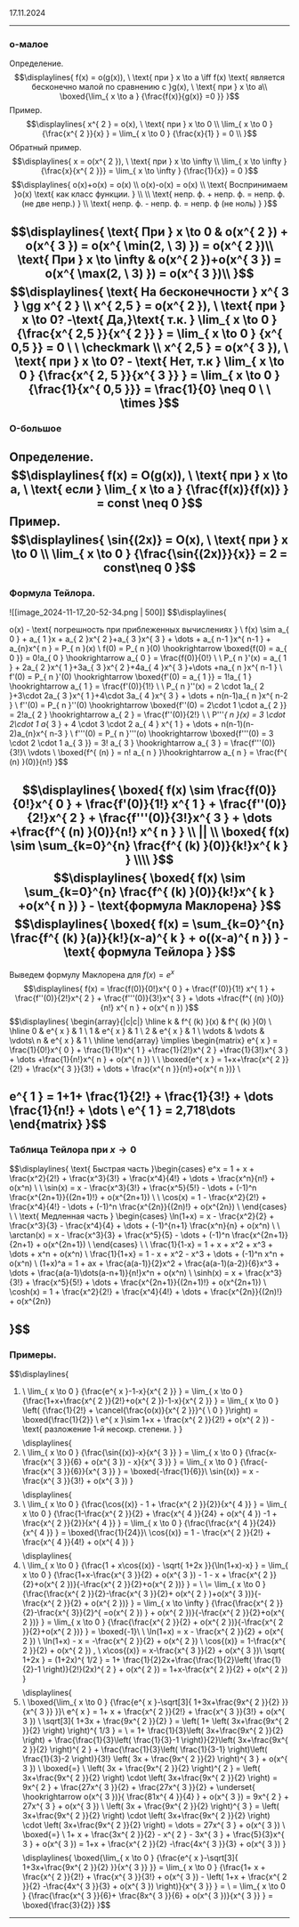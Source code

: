 17.11.2024

---
### о-малое

Определение.
$$\displaylines{
f(x) = o(g(x)), \  \text{ при  } x \to  a  \iff f(x) \text{ является бесконечно малой по сравнению с }g(x), \  \text{ при } x \to  a\\
\boxed{\lim_{ x \to a } {\frac{f(x)}{g(x)} =0 }}
}$$
Пример. 
$$\displaylines{
x^{ 2 } = o(x), \  \text{ при } x \to  0 \\
\lim_{ x \to 0 } {\frac{x^{ 2 }}{x} } = \lim_{ x \to 0 } {\frac{x}{1} } = 0 \\
}$$
Обратный пример.
$$\displaylines{
x = o(x^{ 2 }), \ \text{ при } x \to  \infty \\
\lim_{ x \to \infty } {\frac{x}{x^{ 2 }}} = \lim_{ x \to \infty } {\frac{1}{x}} = 0
}$$
$$\displaylines{
o(x)+o(x) = o(x) \\ 
o(x)-o(x) = o(x) \\
\text{ Воспринимаем  }o(x) \text{ как класс функции.  } \\ \\
\text{ непр. ф. + непр. ф. = непр. ф. (не две непр.) } \\
\text{ непр. ф. - непр. ф. = непр. ф (не ноль) }
}$$

$$\displaylines{
\text{ При } x \to  0 & o(x^{ 2 }) + o(x^{ 3 }) = o(x^{ \min(2, \ 3) }) = o(x^{ 2 })\\
\text{ При } x \to \infty & o(x^{ 2 })+o(x^{ 3 }) = o(x^{ \max(2, \ 3) }) = o(x^{ 3 })\\
}$$
$$\displaylines{
\text{ На бесконечности } x^{ 3 } \gg x^{ 2 } \\
x^{ 2,5 } = o(x^{ 2 }), \ \text{ при } x \to  0? -\text{ Да,}\text{ т.к. } \lim_{ x \to 0 } {\frac{x^{ 2,5 }}{x^{ 2 }} } = \lim_{ x \to 0 } {x^{ 0,5 }} = 0  \ \ \checkmark \\
x^{ 2,5 } = o(x^{ 3 }), \  \text{ при } x \to 0? - \text{ Нет, т.к } \lim_{ x \to 0 } {\frac{x^{ 2, 5 }}{x^{ 3 }} } = \lim_{ x \to 0 } {\frac{1}{x^{ 0,5 }}} = \frac{1}{0} \neq 0  \ \ \times 
}$$
---
### O-большое

Определение.
$$\displaylines{
f(x) = O(g(x)), \  \text{ при } x \to  a, \  \text{ если } \lim_{ x \to a } {\frac{f(x)}{f(x)} } = const \neq 0
}$$
Пример.
$$\displaylines{
\sin{(2x)} = O(x), \  \text{ при  } x \to  0 \\
\lim_{ x \to 0 } {\frac{\sin{(2x)}}{x}} = 2 = const\neq 0 
}$$
---
### Формула Тейлора.
![[image_2024-11-17_20-52-34.png | 500]]
$$\displaylines{

o(x) - \text{ погрешность при приблеженных вычислениях } \\
f(x) \sim a_{ 0 } + a_{ 1 }x + a_{ 2 }x^{ 2 }+a_{ 3 }x^{ 3 } + \dots + a_{ n-1 }x^{ n-1 } + a_{n}x^{ n } = P_{ n }(x) \\
f(0) = P_{ n }(0) \hookrightarrow \boxed{f(0) = a_{ 0 }}  = 0!a_{ 0 } \hookrightarrow a_{ 0 } = \frac{f(0)}{0!} \\ \\
P_{ n }'(x) = a_{ 1 } + 2a_{ 2 }x^{ 1 }+3a_{ 3 }x^{ 2 }+4a_{ 4 }x^{ 3 }+\dots +na_{ n }x^{ n-1 } \\
f'(0) = P_{ n }'(0) \hookrightarrow \boxed{f'(0) = a_{ 1 }} = 1!a_{ 1 }  \hookrightarrow a_{ 1 } = \frac{f'(0)}{1!} \\ \\
P_{ n }''(x) = 2 \cdot 1a_{ 2 }+3\cdot 2a_{ 3 }x^{ 1 }+4\cdot 3a_{ 4 }x^{ 3 } + \dots + n(n-1)a_{ n }x^{ n-2 } \\
f''(0) = P_{ n }''(0) \hookrightarrow \boxed{f''(0) = 2\cdot  1 \cdot a_{ 2 }} = 2!a_{ 2 } \hookrightarrow a_{ 2 } = \frac{f''(0)}{2!} \\ \\
P'''_{ n }(x) = 3 \cdot 2\cdot 1 a_{ 3 } + 4 \cdot  3 \cdot  2 a_{ 4 } x^{ 1 } + \dots + n(n-1)(n-2)a_{n}x^{ n-3 } \\
f'''(0) = P_{ n }'''(o) \hookrightarrow \boxed{f'''(0) = 3 \cdot  2 \cdot  1 a_{ 3 }} = 3! a_{ 3 } \hookrightarrow a_{ 3 } = \frac{f'''(0)}{3!}\\
\vdots \\
\boxed{f^{ (n) } = n! a_{ n } }\hookrightarrow a_{ n } = \frac{f^{ (n) }(0)}{n!} 
}$$

$$\displaylines{
\boxed{
f(x) \sim \frac{f(0)}{0!}x^{ 0 } + \frac{f'(0)}{1!} x^{ 1 } + \frac{f''(0)}{2!}x^{ 2 } + \frac{f'''(0)}{3!}x^{ 3 } + \dots +\frac{f^{ (n) }(0)}{n!} x^{ n }
} \\ || \\
\boxed{
f(x) \sim \sum_{k=0}^{n} \frac{f^{ (k) }(0)}{k!}x^{ k }
} \\\\
}$$
$$\displaylines{
\boxed{
f(x) \sim \sum_{k=0}^{n} \frac{f^{ (k) }(0)}{k!}x^{ k } +o(x^{ n })
} - \text{формула Маклорена}
}$$
$$\displaylines{
\boxed{
f(x) = \sum_{k=0}^{n} \frac{f^{ (k) }(a)}{k!}(x-a)^{ k } + o((x-a)^{ n }) 
} - \text{ формула Тейлора }
}$$
---
Выведем формулу Маклорена для ${f(x) = e^{ x }}$
$$\displaylines{
f(x)  = \frac{f(0)}{0!}x^{ 0 } + \frac{f'(0)}{1!} x^{ 1 } + \frac{f''(0)}{2!}x^{ 2 } + \frac{f'''(0)}{3!}x^{ 3 } + \dots +\frac{f^{ (n) }(0)}{n!} x^{ n } + o(x^{ n })
}$$
$$\displaylines{
\begin{array}{|c|c|} \hline
k  & f^{ (k) }(x) & f^{ (k) }(0) \\
\hline 
0  & e^{ x }  & 1 \\
1  & e^{ x } & 1  \\
2 & e^{ x }  & 1 \\
\vdots  & \vdots  &  \vdots\\
n & e^{ x } & 1  \\
\hline 
\end{array} \implies \begin{matrix}
e^{ x } = \frac{1}{0!}x^{ 0 } + \frac{1}{1!}x^{ 1 } +\frac{1}{2!}x^{ 2 } +\frac{1}{3!}x^{ 3 } + \dots +\frac{1}{n!}x^{ n } + o(x^{ n }) \\
 \\
\boxed{e^{ x } = 1+x+\frac{x^{ 2 }}{2!} + \frac{x^{ 3 }}{3!} + \dots + \frac{x^{ n }}{n!}+o(x^{ n })} \\

e^{ 1 } = 1+1+ \frac{1}{2!} + \frac{1}{3!} + \dots \frac{1}{n!} + \dots  \\
e^{ 1 } = 2,718\dots 
\end{matrix}
}$$
---
### Таблица Тейлора при ${x \to 0}$
$$\displaylines{
\text{ Быстрая часть }\begin{cases}
e^x = 1 + x + \frac{x^2}{2!} + \frac{x^3}{3!} + \frac{x^4}{4!} + \dots + \frac{x^n}{n!} + o(x^n) \\ \\
\sin(x) = x - \frac{x^3}{3!} + \frac{x^5}{5!} - \dots + (-1)^n \frac{x^{2n+1}}{(2n+1)!} + o(x^{2n+1}) \\ \\
\cos(x) = 1 - \frac{x^2}{2!} + \frac{x^4}{4!} - \dots + (-1)^n \frac{x^{2n}}{(2n)!} + o(x^{2n}) \\
\end{cases} \\ \\ \text{ Медленная часть }
\begin{cases}
\ln(1+x) = x - \frac{x^2}{2} + \frac{x^3}{3} - \frac{x^4}{4} + \dots + (-1)^{n+1} \frac{x^n}{n} + o(x^n) \\ \\
\arctan(x) = x - \frac{x^3}{3} + \frac{x^5}{5} - \dots + (-1)^n \frac{x^{2n+1}}{2n+1} + o(x^{2n+1}) \\
\end{cases} \\ \\
\frac{1}{1-x} = 1 + x + x^2 + x^3 + \dots + x^n + o(x^n) \\
\frac{1}{1+x} = 1 - x + x^2 - x^3 + \dots + (-1)^n x^n + o(x^n) \\
(1+x)^a = 1 + ax + \frac{a(a-1)}{2}x^2 + \frac{a(a-1)(a-2)}{6}x^3 + \dots + \frac{a(a-1)\dots(a-n+1)}{n!}x^n + o(x^n) \\
\sinh(x) = x + \frac{x^3}{3!} + \frac{x^5}{5!} + \dots + \frac{x^{2n+1}}{(2n+1)!} + o(x^{2n+1}) \\
\cosh(x) = 1 + \frac{x^2}{2!} + \frac{x^4}{4!} + \dots + \frac{x^{2n}}{(2n)!} + o(x^{2n})

}$$
---
### Примеры.
$$\displaylines{
1) \ \lim_{ x \to 0 } {\frac{e^{ x }-1-x}{x^{ 2 }} } = \lim_{ x \to 0 } {\frac{1+x+\frac{x^{ 2 }}{2!}+o(x^{ 2 })-1-x}{x^{ 2 }} } = \lim_{ x \to 0 } \left( {\frac{1}{2!} + \cancel{\frac{o(x)}{x^{ 2 }}}^{ \ 0 } }\right) = \boxed{\frac{1}{2}} \\
e^{ x }\sim 1+x + \frac{x^{ 2 }}{2!} + o(x^{ 2 }) - \text{ разложение 1-й несокр. степени. }
}$$
$$\displaylines{
2) \ \lim_{ x \to 0 } {\frac{\sin{(x)}-x}{x^{ 3 }} } = \lim_{ x \to 0 } {\frac{x-\frac{x^{ 3 }}{6} + o(x^{ 3 }) - x}{x^{ 3 }} } = \lim_{ x \to 0 } {\frac{-\frac{x^{ 3 }}{6}}{x^{ 3 }} } = \boxed{-\frac{1}{6}}\\
\sin{(x)} = x - \frac{x^{ 3 }}{3!} + o(x^{ 3 })
}$$
$$\displaylines{
3) \ \lim_{ x \to 0 } {\frac{\cos{(x)} - 1 + \frac{x^{ 2 }}{2}}{x^{ 4 }} } = \lim_{ x \to 0 } {\frac{1-\frac{x^{ 2 }}{2} + \frac{x^{ 4 }}{24} + o(x^{ 4 }) -1 + \frac{x^{ 2 }}{2}}{x^{ 4 }} } = \lim_{ x \to 0 } {\frac{\frac{x^{ 4 }}{24}}{x^{ 4 }} } = \boxed{\frac{1}{24}}\\
\cos{(x)} = 1 - \frac{x^{ 2 }}{2!} + \frac{x^{ 4 }}{4!} + o(x^{ 4 })
}$$
$$\displaylines{
4) \ \lim_{ x \to 0 } {\frac{1 + x\cos{(x)} - \sqrt{ 1+2x }}{\ln(1+x)-x} } = \lim_{ x \to 0 } {\frac{1+x-\frac{x^{ 3 }}{2} + o(x^{ 3 }) - 1 - x + \frac{x^{ 2 }}{2}+o(x^{ 2 })}{-\frac{x^{ 2 }}{2}+o(x^{ 2 })} } = \\ \\= \lim_{ x \to 0 } {\frac{\frac{x^{ 2 }}{2}-\frac{x^{ 3 }}{2}+ o(x^{ 2 } )+o(x^{ 3 })}{-\frac{x^{ 2 }}{2} + o(x^{ 2 })} } = \lim_{ x \to \infty } {\frac{\frac{x^{ 2 }}{2}-\frac{x^{ 3}}{2}^{ =o(x^{ 2 }) } + o(x^{ 2 })}{-\frac{x^{ 2 }}{2}+o(x^{ 2 })} }  = \lim_{ x \to 0 } {\frac{\frac{x^{ 2 }}{2} + o(x^{ 2 })}{-\frac{x^{ 2 }}{2}+o(x^{ 2 })} } = \boxed{-1}\\ \\
\ln(1+x) = x - \frac{x^{ 2 }}{2} + o(x^{ 2 }) \\
\ln(1+x) - x = -\frac{x^{ 2 }}{2} + o(x^{ 2 }) \\
\cos{(x)} = 1-\frac{x^{ 2 }}{2} + o(x^{ 2 }) , \  x\cos{(x)} = x-\frac{x^{ 3 }}{2} + o(x^{ 3 })\\
\sqrt{ 1+2x } = (1+2x)^{ 1/2 } = 1+ \frac{1}{2}2x+\frac{\frac{1}{2}\left( \frac{1}{2}-1 \right)}{2!}(2x)^{ 2 } + o(x^{ 2 }) = 1+x-\frac{x^{ 2 }}{2} + o(x^{ 2 })
}$$
$$\displaylines{
5) \ \boxed{\lim_{ x \to 0 } {\frac{e^{ x }-\sqrt[3]{ 1+3x+\frac{9x^{ 2 }}{2} }}{x^{ 3 }} }}\\ 
e^{ x } = 1+ x + \frac{x^{ 2 }}{2!} + \frac{x^{ 3 }}{3!} + o(x^{ 3 }) \\
\sqrt[3]{ 1+3x + \frac{9x^{ 2 }}{2} } = \left( 1+ \left( 3x+\frac{9x^{ 2 }}{2} \right) \right)^{ 1/3 } = \\ = 1+ \frac{1}{3}\left( 3x+\frac{9x^{ 2 }}{2} \right) + \frac{\frac{1}{3}\left( \frac{1}{3}-1 \right)}{2}\left( 3x+\frac{9x^{ 2 }}{2} \right)^{ 2 } + \frac{\frac{1}{3}\left( \frac{1}{3-1} \right)\left( \frac{1}{3}-2 \right)}{3!} \left( 3x + \frac{9x^{ 2 }}{2} \right)^{ 3 } + o(x^{ 3 })  \ \boxed{=}  \\
\left( 3x + \frac{9x^{ 2 }}{2} \right)^{ 2 } = \left( 3x+\frac{9x^{ 2 }}{2} \right) \cdot \left( 3x+\frac{9x^{ 2 }}{2} \right) = 9x^{ 2 } + \frac{27x^{ 3 }}{2} + \frac{27x^{ 3 }}{2} + \underset{ \hookrightarrow o(x^{ 3 })}{ \frac{81x^{ 4 }}{4} } + o(x^{ 3 })  = 9x^{ 2 } + 27x^{ 3 } + o(x^{ 3 }) \\
\left( 3x + \frac{9x^{ 2 }}{2} \right)^{ 3 } = \left( 3x+\frac{9x^{ 2 }}{2} \right) \cdot \left( 3x+\frac{9x^{ 2 }}{2} \right) \cdot \left( 3x+\frac{9x^{ 2 }}{2} \right) = \dots = 27x^{ 3 } + o(x^{ 3 }) \\
\boxed{=} \ 1+ x + \frac{3x^{ 2 }}{2} - x^{ 2 } - 3x^{ 3 } + \frac{5}{3}x^{ 3 } + o(x^{ 3 }) = 1+x + \frac{x^{ 2 }}{2} -\frac{4x^{ 3 }}{3} + o(x^{ 3 })
}$$
$$\displaylines{
\boxed{\lim_{ x \to 0 } {\frac{e^{ x }-\sqrt[3]{ 1+3x+\frac{9x^{ 2 }}{2} }}{x^{ 3 }} }} = \lim_{ x \to 0 } {\frac{1+ x + \frac{x^{ 2 }}{2!} + \frac{x^{ 3 }}{3!} + o(x^{ 3 }) - \left( 1+x + \frac{x^{ 2 }}{2} -\frac{4x^{ 3 }}{3} + o(x^{ 3 }) \right)}{x^{ 3 }} } = \\
= \lim_{ x \to 0 } {\frac{\frac{x^{ 3 }}{6}+ \frac{8x^{ 3 }}{6} + o(x^{ 3 })}{x^{ 3 }} } = \boxed{\frac{3}{2}}
}$$
---

